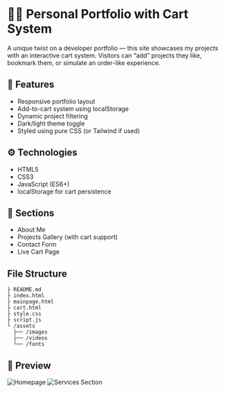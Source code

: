 # 🧑‍💻 Personal Portfolio with Cart System

A unique twist on a developer portfolio — this site showcases my projects with an interactive cart system. Visitors can “add” projects they like, bookmark them, or simulate an order-like experience.

## 🎯 Features
- Responsive portfolio layout
- Add-to-cart system using localStorage
- Dynamic project filtering
- Dark/light theme toggle
- Styled using pure CSS (or Tailwind if used)

## ⚙️ Technologies
- HTML5
- CSS3
- JavaScript (ES6+)
- localStorage for cart persistence

## 💼 Sections
- About Me
- Projects Gallery (with cart support)
- Contact Form
- Live Cart Page

## File Structure
```
├ README.md
├ index.html
├ mainpage.html
├ cart.html
├ style.css
├ script.js
└ /assets
  ├── /images
  ├── /videos
  └── /fonts
```

## 📸 Preview
![Homepage](https://github.com/user-attachments/assets/df8feddb-7d64-41dc-a1be-d55584762a26)
![Services Section](https://github.com/user-attachments/assets/211618f5-785d-41c9-aee7-7bb0097215ae)
